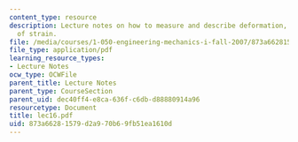 ```yaml
---
content_type: resource
description: Lecture notes on how to measure and describe deformation, and measurement
  of strain.
file: /media/courses/1-050-engineering-mechanics-i-fall-2007/873a66281579d2a970b69fb51ea1610d_lec16.pdf
file_type: application/pdf
learning_resource_types:
- Lecture Notes
ocw_type: OCWFile
parent_title: Lecture Notes
parent_type: CourseSection
parent_uid: dec40ff4-e8ca-636f-c6db-d88880914a96
resourcetype: Document
title: lec16.pdf
uid: 873a6628-1579-d2a9-70b6-9fb51ea1610d
---
```

